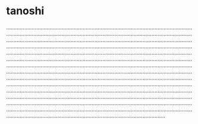 # tanoshi

..................................................................................................................................................................................................................................................................................................................................................................................................................................................................................................................................................................................................................................................................................................................................................................................................................................................................................................................................................................................................................................................................................................................................................................................................................................................................................................................................................................................................................................................................................................................................................................................................................................................................................................................................................................................................................................................................................................................
